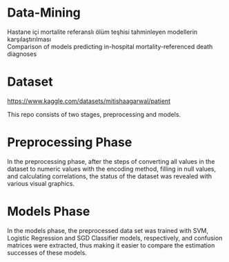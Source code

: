 # Data-Mining
Hastane içi mortalite referanslı ölüm teşhisi tahminleyen modellerin karşılaştırılması  
Comparison of models predicting in-hospital mortality-referenced death diagnoses

# Dataset
https://www.kaggle.com/datasets/mitishaagarwal/patient

This repo consists of two stages, preprocessing and models.
# Preprocessing Phase
In the preprocessing phase, after the steps of converting all values in the dataset to numeric values with the encoding method, filling in null values, and calculating correlations, the status of the dataset was revealed with various visual graphics.

# Models Phase
In the models phase, the preprocessed data set was trained with SVM, Logistic Regression and SGD Classifier models, respectively, and confusion matrices were extracted, thus making it easier to compare the estimation successes of these models.
